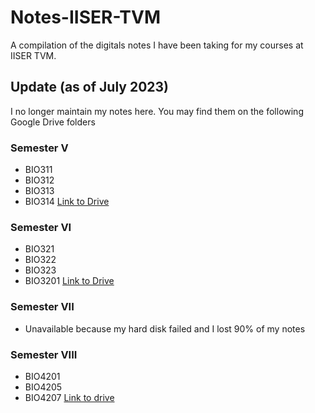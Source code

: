 # Notes-IISER-TVM

A compilation of the digitals notes I have been taking for my courses at IISER TVM. 

## Update (as of July 2023)
I no longer maintain my notes here. You may find them on the following Google Drive folders

### Semester V
- BIO311
- BIO312
- BIO313
- BIO314
[Link to Drive](https://drive.google.com/drive/u/2/folders/1d3h-TQ9UXwvJmb69bxOlGCTIfLvsV7FF)

### Semester VI
- BIO321
- BIO322
- BIO323
- BIO3201
[Link to Drive](https://drive.google.com/drive/u/2/folders/14C9xRkOYoDbrn-SCejyzQK4X5PM6WugR)

### Semester VII
- Unavailable because my hard disk failed and I lost 90% of my notes

### Semester VIII
- BIO4201
- BIO4205
- BIO4207
[Link to drive](https://drive.google.com/drive/u/2/folders/1hq-8ZGvv7Z8pGpU_rc5Z4yRnu6bd66tx)






